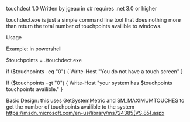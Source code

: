 touchdect 1.0
Written by jgeau in c# requires .net 3.0 or higher

touchdect.exe is just a simple command line tool that does nothing more than return the total number of touchpoints availible to windows.

Usage

Example: in powershell 

$touchpoints = .\touchdect.exe

if ($touchpoints -eq "0")
    {
    Write-Host "You do not have a touch screen"
    }

If ($touchpoints -gt "0")
    {
    Write-Host "your system has $touchpoints touchpoints availible."
    }

Basic Design: 
this uses GetSystemMetric and SM_MAXIMUMTOUCHES to get the number of touchpoints availible to the system
https://msdn.microsoft.com/en-us/library/ms724385(VS.85).aspx



